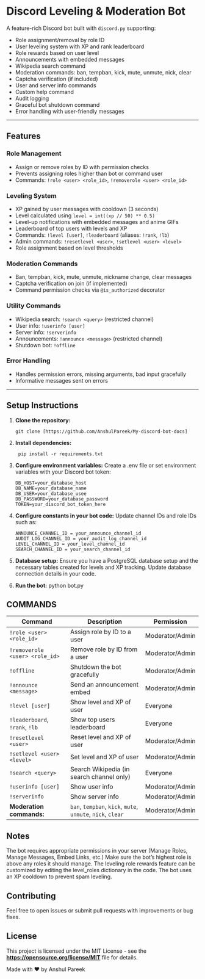 # Discord Leveling & Moderation Bot

A feature-rich Discord bot built with `discord.py` supporting:

- Role assignment/removal by role ID
- User leveling system with XP and rank leaderboard
- Role rewards based on user level
- Announcements with embedded messages
- Wikipedia search command
- Moderation commands: ban, tempban, kick, mute, unmute, nick, clear
- Captcha verification (if included)
- User and server info commands
- Custom help command
- Audit logging
- Graceful bot shutdown command
- Error handling with user-friendly messages

---

## Features

### Role Management
- Assign or remove roles by ID with permission checks
- Prevents assigning roles higher than bot or command user
- Commands: `!role <user> <role_id>`, `!removerole <user> <role_id>`

### Leveling System
- XP gained by user messages with cooldown (3 seconds)
- Level calculated using `level = int((xp // 50) ** 0.5)`
- Level-up notifications with embedded messages and anime GIFs
- Leaderboard of top users with levels and XP
- Commands: `!level [user]`, `!leaderboard` (aliases: `!rank`, `!lb`)
- Admin commands: `!resetlevel <user>`, `!setlevel <user> <level>`
- Role assignment based on level thresholds

### Moderation Commands
- Ban, tempban, kick, mute, unmute, nickname change, clear messages
- Captcha verification on join (if implemented)
- Command permission checks via `@is_authorized` decorator

### Utility Commands
- Wikipedia search: `!search <query>` (restricted channel)
- User info: `!userinfo [user]`
- Server info: `!serverinfo`
- Announcements: `!announce <message>` (restricted channel)
- Shutdown bot: `!offline`

### Error Handling
- Handles permission errors, missing arguments, bad input gracefully
- Informative messages sent on errors

---

## Setup Instructions

1. **Clone the repository:**
   ````
   git clone [https://github.com/AnshulPareek/My-discord-bot-docs]

2. **Install dependencies:**
   ```
    pip install -r requirements.txt

3. **Configure environment variables:**
Create a .env file or set environment variables with your Discord bot token:
      ```
     DB_HOST=your_database_host
     DB_NAME=your_database_name
     DB_USER=your_database_usee
     DB_PASSWORD=your_database_password
     TOKEN=your_discord_bot_token_here

4. **Configure constants in your bot code:**
Update channel IDs and role IDs such as:
      ```
     ANNOUNCE_CHANNEL_ID = your_announce_channel_id  
     AUDIT_LOG_CHANNEL_ID = your_audit_log_channel_id
     LEVEL_CHANNEL_ID = your_level_channel_id
     SEARCH_CHANNEL_ID = your_search_channel_id

5. **Database setup:**
Ensure you have a PostgreSQL database setup and the necessary tables created for levels and XP tracking. Update database connection details in your code.

6. **Run the bot:**
python bot.py

## COMMANDS 

| Command                        | Description                                                 | Permission      |
| ------------------------------ | ----------------------------------------------------------- | --------------- |
| `!role <user> <role_id>`       | Assign role by ID to a user                                 | Moderator/Admin |
| `!removerole <user> <role_id>` | Remove role by ID from a user                               | Moderator/Admin |
| `!offline`                     | Shutdown the bot gracefully                                 | Moderator/Admin |
| `!announce <message>`          | Send an announcement embed                                  | Moderator/Admin |
| `!level [user]`                | Show level and XP of user                                   | Everyone        |
| `!leaderboard`, `!rank`, `!lb` | Show top users leaderboard                                  | Everyone        |
| `!resetlevel <user>`           | Reset level and XP of user                                  | Moderator/Admin |
| `!setlevel <user> <level>`     | Set level and XP of user                                    | Moderator/Admin |
| `!search <query>`              | Search Wikipedia (in search channel only)                   | Everyone        |
| `!userinfo [user]`             | Show user info                                              | Moderator/Admin |
| `!serverinfo`                  | Show server info                                            | Moderator/Admin |
| **Moderation commands:**       | `ban`, `tempban`, `kick`, `mute`, `unmute`, `nick`, `clear` | Moderator/Admin |

## Notes
The bot requires appropriate permissions in your server (Manage Roles, Manage Messages, Embed Links, etc.)
Make sure the bot’s highest role is above any roles it should manage.
The leveling role rewards feature can be customized by editing the level_roles dictionary in the code.
The bot uses an XP cooldown to prevent spam leveling.

## Contributing
Feel free to open issues or submit pull requests with improvements or bug fixes.

## License
This project is licensed under the MIT License - see the **https://opensource.org/license/MIT** file for details.

Made with ❤️ by Anshul Pareek
